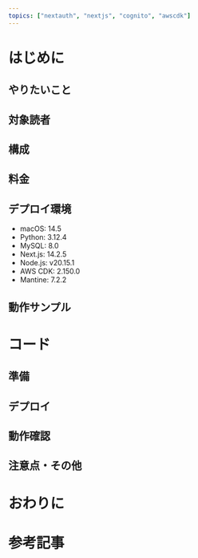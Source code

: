 ```yaml
---
topics: ["nextauth", "nextjs", "cognito", "awscdk"]
---
```


# はじめに

## やりたいこと

## 対象読者

## 構成

## 料金

## デプロイ環境

- macOS: 14.5
- Python: 3.12.4
- MySQL: 8.0
- Next.js: 14.2.5
- Node.js: v20.15.1
- AWS CDK: 2.150.0
- Mantine: 7.2.2

## 動作サンプル

# コード

## 準備

## デプロイ

## 動作確認

## 注意点・その他

# おわりに

# 参考記事
